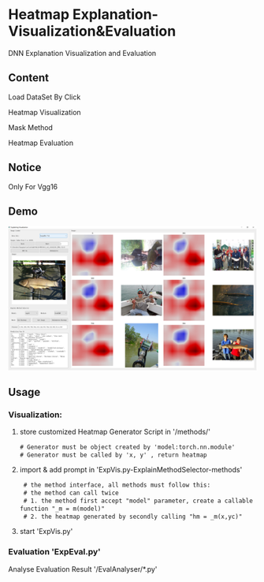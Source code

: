 # Heatmap Explanation-Visualization&Evaluation
DNN Explanation Visualization and Evaluation

## Content
Load DataSet By Click

Heatmap Visualization

Mask Method

Heatmap Evaluation

## Notice
Only For Vgg16

## Demo
![demo](https://github.com/cyy280113999/CNN-Explanation/blob/main/demo.png)

## Usage

### Visualization:

1. store customized Heatmap Generator Script in '/methods/'

       # Generator must be object created by 'model:torch.nn.module'
       # Generator must be called by 'x, y' , return heatmap

2. import & add prompt in 'ExpVis.py-ExplainMethodSelector-methods'

        # the method interface, all methods must follow this:
        # the method can call twice
        # 1. the method first accept "model" parameter, create a callable function "_m = m(model)"
        # 2. the heatmap generated by secondly calling "hm = _m(x,yc)"

3. start 'ExpVis.py'

### Evaluation 'ExpEval.py'


Analyse Evaluation Result '/EvalAnalyser/*.py'

